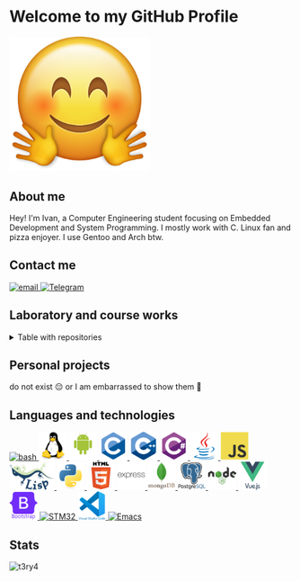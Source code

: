 # Welcome to my GitHub Profile
<img src="hug.png" width="250"/>

## About me 
Hey! I'm Ivan, a Computer Engineering student focusing on Embedded Development and System Programming. I mostly work with C. Linux fan and pizza enjoyer. I use Gentoo and Arch btw. 

## Contact me
<a href="mailto:t3ry4mail@gmail.com" target="_blank" rel="noreferrer">
  <img src="https://img.icons8.com/ios-filled/50/000000/gmail-new.png" alt="email" width="50" height="50" />
</a>
<a href="https://t.me/t3ry444y" target="_blank" rel="noreferrer">
  <img src="https://img.icons8.com/ios-filled/50/000000/telegram-app.png" alt="Telegram" width="50" height="50" />
</a>



## Laboratory and course works

<details>
  <summary>Table with repositories</summary>

| Repository | Status | Link |
|:----------:|:------:|:----:|
|lisp-lab1|Done(not defenced)|[Go](https://github.com/t3ry4git/lisp-lab1 "Go")|
|comp-netwrks-lab1|Done(not defenced)|[Go](https://github.com/t3ry4git/comp-netwrks-lab1 "Go")|
|comp-netwrks-lab2|Done(not sent)|[Go](https://github.com/t3ry4git/comp-netwrks-lab2 "Go")|
|comp-netwrks-lab3|Done(not sent)|[Go](https://github.com/t3ry4git/comp-netwrks-lab3 "Go")|
|comp-netwrks-lab4|Done(not sent)|[Go](https://github.com/t3ry4git/comp-netwrks-lab4 "Go")|
|comp-netwrks-lab5|Planned|Unavailable|
|comp-netwrks-lab6|Planned|Unavailable|
|comp-netwrks-lab7|Planned|Unavailable|
|comp-netwrks-lab8|Planned|Unavailable|
|comp-schem-course-work|Done|[Go](https://github.com/t3ry4git/comp-schem-course-work "Go")|
|comp-schem1|Done|[Go](https://github.com/t3ry4git/comp-schem1 "Go")|
|comp-schem2|Done|[Go](https://github.com/t3ry4git/comp-schem2 "Go")|
|comp-schem3|Done|[Go](https://github.com/t3ry4git/comp-schem3 "Go")|
|comp-schem4|Done|[Go](https://github.com/t3ry4git/comp-schem4 "Go")|
|db-lab1|Done|[Go](https://github.com/t3ry4git/db-lab1 "Go")|
|db-rgr|Done|[Go](https://github.com/t3ry4git/db-rgr "Go")|
|db-lab2|Done|[Go](https://github.com/t3ry4git/db-lab2 "Go")|
|arch-lab1|Done|[Go](https://github.com/t3ry4git/arch-lab1 "Go")|
|arch-lab2|Done|[Go](https://github.com/t3ry4git/arch-lab2 "Go")|
|arch-lab3|Done|[Go](https://github.com/t3ry4git/arch-lab3 "Go")|
|web-lab1|Done|[Go](https://github.com/t3ry4git/web-lab1 "Go")|
|web-lab2|Done|[Go](https://github.com/t3ry4git/web-lab2 "Go")|
|web-lab3|Done|[Go](https://github.com/t3ry4git/web-lab3 "Go")|
|opt-lab1|Done|[Go](https://github.com/t3ry4git/opt-labs/tree/lab1 "Go")|
|opt-rgr|Done|[Go](https://github.com/t3ry4git/opt-labs/tree/rgr "Go")|
|opt-lab2|Done|[Go](https://github.com/t3ry4git/opt-labs/tree/lab2 "Go")|
|opt-labs|Done|[Go](https://github.com/t3ry4git/opt-labs/ "Go")|
|model-lab1|Done|[Go](https://github.com/t3ry4git/model-lab1 "Go")|
|model-lab2|Done|[Go](https://github.com/t3ry4git/model-lab2 "Go")|
|model-lab3|Done|[Go](https://github.com/t3ry4git/model-lab3 "Go")|
|model-lab4|Done|[Go](https://github.com/t3ry4git/model-lab4 "Go")|
|model-lab5|Done|[Go](https://github.com/t3ry4git/model-lab5 "Go")|
|model-dkr|Done|[Go](https://github.com/t3ry4git/model-dkr "Go")|
|os-lab1|Done|[Go](https://github.com/t3ry4git/os-lab1 "Go")|
|os-lab2|Done|[Go](https://github.com/t3ry4git/os-lab2 "Go")|
|os-lab3|Done(Abandoned) 😓|Unavailable|
|os-lab4|Done(Abandoned) 😓|Unavailable|
|os-rgr|Done|[Go](https://github.com/t3ry4git/os-rgr "Go")|

</details>

## Personal projects
do not exist 😔 or I am embarrassed to show them 😬

## Languages and technologies
<p align="left">
<a href="https://www.gnu.org/software/bash/" target="_blank" rel="noreferrer"> <img src="https://www.vectorlogo.zone/logos/gnu_bash/gnu_bash-icon.svg" alt="bash" width="50" height="50"/> </a>
<a href="https://www.linux.org/" target="_blank" rel="noreferrer"> <img src="https://raw.githubusercontent.com/devicons/devicon/master/icons/linux/linux-original.svg" alt="linux" width="50" height="50"/> </a>
<a href="https://developer.android.com" target="_blank" rel="noreferrer"> <img src="https://raw.githubusercontent.com/devicons/devicon/master/icons/android/android-original-wordmark.svg" alt="android" width="50" height="50"/> </a>
<a href="https://www.cprogramming.com/" target="_blank" rel="noreferrer"> <img src="https://raw.githubusercontent.com/devicons/devicon/master/icons/c/c-original.svg" alt="c" width="50" height="50"/> </a> 
<a href="https://www.w3schools.com/cpp/" target="_blank" rel="noreferrer"> <img src="https://raw.githubusercontent.com/devicons/devicon/master/icons/cplusplus/cplusplus-original.svg" alt="cplusplus" width="50" height="50"/> </a> 
<a href="https://www.w3schools.com/cs/" target="_blank" rel="noreferrer"> <img src="https://raw.githubusercontent.com/devicons/devicon/master/icons/csharp/csharp-original.svg" alt="csharp" width="50" height="50"/> </a> 
<a href="https://www.java.com" target="_blank" rel="noreferrer"> <img src="https://raw.githubusercontent.com/devicons/devicon/master/icons/java/java-original.svg" alt="java" width="50" height="50"/> </a> 
<a href="https://developer.mozilla.org/en-US/docs/Web/JavaScript" target="_blank" rel="noreferrer"> <img src="https://raw.githubusercontent.com/devicons/devicon/master/icons/javascript/javascript-original.svg" alt="javascript" width="50" height="50"/> </a> 
<a href="" target="_blank" rel="noreferrer"> <img src="https://raw.githubusercontent.com/azzamsa/lisp-logo/master/logos/lisp-lizard-with-text.svg" alt="lisp" width="80" height="50"/> </a>
<a href="https://www.python.org" target="_blank" rel="noreferrer"> <img src="https://raw.githubusercontent.com/devicons/devicon/master/icons/python/python-original.svg" alt="python" width="50" height="50"/> </a> 
<a href="https://www.w3.org/html/" target="_blank" rel="noreferrer"> <img src="https://raw.githubusercontent.com/devicons/devicon/master/icons/html5/html5-original-wordmark.svg" alt="html5" width="50" height="50"/> </a> 
<a href="https://expressjs.com" target="_blank" rel="noreferrer"> <img src="https://raw.githubusercontent.com/devicons/devicon/master/icons/express/express-original-wordmark.svg" alt="express" width="50" height="50"/> </a> 
<a href="https://www.mongodb.com/" target="_blank" rel="noreferrer"> <img src="https://raw.githubusercontent.com/devicons/devicon/master/icons/mongodb/mongodb-original-wordmark.svg" alt="mongodb" width="50" height="50"/> </a>
<a href="https://www.postgresql.org" target="_blank" rel="noreferrer"> <img src="https://raw.githubusercontent.com/devicons/devicon/master/icons/postgresql/postgresql-original-wordmark.svg" alt="postgresql" width="50" height="50"/> </a> 
<a href="https://nodejs.org" target="_blank" rel="noreferrer"> <img src="https://raw.githubusercontent.com/devicons/devicon/master/icons/nodejs/nodejs-original-wordmark.svg" alt="nodejs" width="50" height="50"/> </a> 
<a href="https://vuejs.org/" target="_blank" rel="noreferrer"> <img src="https://raw.githubusercontent.com/devicons/devicon/master/icons/vuejs/vuejs-original-wordmark.svg" alt="vuejs" width="50" height="50"/> </a>
<a href="https://getbootstrap.com" target="_blank" rel="noreferrer"> <img src="https://raw.githubusercontent.com/devicons/devicon/master/icons/bootstrap/bootstrap-plain-wordmark.svg" alt="bootstrap" width="50" height="50"/> </a> 
<a href="https://www.st.com/en/microcontrollers-microprocessors/stm32-32-bit-arm-cortex-mcus.html" target="_blank" rel="noreferrer"> <img src="https://wiki.st.com/stm32mpu/nsfr_img_auth.php/c/c5/ST_logo.png" alt="STM32" width="90" height="50"/> </a>
<a href="https://code.visualstudio.com/" target="_blank" rel="noreferrer"> <img src="https://raw.githubusercontent.com/devicons/devicon/master/icons/vscode/vscode-original-wordmark.svg" alt="VSCode" width="50" height="50"/> </a>
<a href="https://www.gnu.org/software/emacs/" target="_blank" rel="noreferrer"> <img src="https://upload.wikimedia.org/wikipedia/commons/0/08/EmacsIcon.svg" alt="Emacs" width="50" height="50"/> </a>
</p>

## Stats
<p align="left"> <img src="https://komarev.com/ghpvc/?username=t3ry4&label=Profile%20views&color=0e75b6&style=flat" alt="t3ry4" /> </p>
